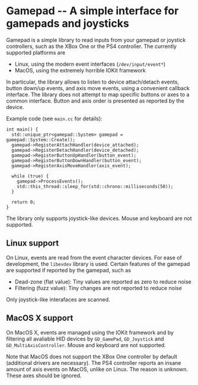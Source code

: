 # Gamepad -- A simple interface for gamepads and joysticks

Gamepad is a simple library to read inputs from your gamepad or joystick
controllers, such as the XBox One or the PS4 controller. The currently
supported platforms are

* Linux, using the modern event interfaces (`/dev/input/event*`)
* MacOS, using the extremely horrible IOKit framework

In particular, the library allows to listen to device attach/detach events,
button down/up events, and axis move events, using a convenient callback
interface. The library does not attempt to map specific buttons or axes to
a common interface. Button and axis order is presented as reported by the
device.

Example code (see `main.cc` for details):

    int main() {
      std::unique_ptr<gamepad::System> gamepad = gamepad::System::Create();
      gamepad->RegisterAttachHandler(device_attached);
      gamepad->RegisterDetachHandler(device_detached);
      gamepad->RegisterButtonUpHandler(button_event);
      gamepad->RegisterButtonDownHandler(button_event);
      gamepad->RegisterAxisMoveHandler(axis_event);

      while (true) {
        gamepad->ProcessEvents();
        std::this_thread::sleep_for(std::chrono::milliseconds(50));
      }

      return 0;
    }

The library only supports joystick-like devices. Mouse and keyboard are not
supported.

## Linux support

On Linux, events are read from the event character devices. For ease of
development, the `libevdev` library is used. Certain features of the gamepad
are supported if reported by the gamepad, such as

* Dead-zone (flat value): Tiny values are reported as zero to reduce noise
* Filtering (fuzz value): Tiny changes are not reported to reduce noise

Only joystick-like interafaces are scanned.

## MacOS X support

On MacOS X, events are managed using the IOKit framework and by filtering
all avaliable HID devices by `GD_GamePad`, `GD_Joystick` and
`GD_MultiAxisController`. Mouse and keyboard are not supported.

Note that MacOS does not support the XBox One controller by default (additional
drivers are necessary). The PS4 controller reports an insane amount of axis
events on MacOS, unlike on Linux. The reason is unknown. These axes should be
ignored.
